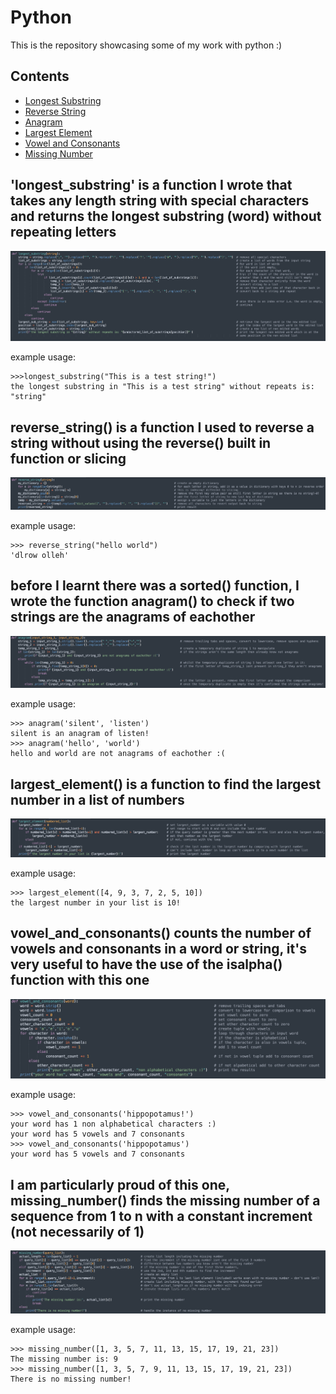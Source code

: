 # Python
This is the repository showcasing some of my work with python :)

## Contents
- [Longest Substring](#longest_substring)
- [Reverse String](#reverse_string)
- [Anagram](#anagram)
- [Largest Element](#largest_element)
- [Vowel and Consonants](#vowel_and_consonants)
- [Missing Number](#missing_number)

## 'longest_substring' is a function I wrote that takes any length string with special characters and returns the longest substring (word) without repeating letters
<a name="longest_substring"/>

![Longest Substring](pictures/longest_substring.png)

example usage:
```
>>>longest_substring("This is a test string!")
the longest substring in "This is a test string" without repeats is: "string"
```

## reverse_string() is a function I used to reverse a string without using the reverse() built in function or slicing
<a name="reverse_string"/>

![Reverse String](pictures/reverse_string.png)

example usage:
```
>>> reverse_string("hello world")
'dlrow olleh'

```
## before I learnt there was a sorted() function, I wrote the function anagram() to check if two strings are the anagrams of eachother
<a name="anagram"/>

![Anagram](pictures/anagram.png)

example usage:
```
>>> anagram('silent', 'listen')
silent is an anagram of listen!
>>> anagram('hello', 'world')
hello and world are not anagrams of eachother :(
```
## largest_element() is a function to find the largest number in a list of numbers
<a name="largest_element"/>

![Largest Element](pictures/largest_element.png)

example usage:
```
>>> largest_element([4, 9, 3, 7, 2, 5, 10])
the largest number in your list is 10!
```
## vowel_and_consonants() counts the number of vowels and consonants in a word or string, it's very useful to have the use of the isalpha() function with this one
<a name="vowel_and_consonants"/>

![Vowel and Consonants](pictures/vowel_and_consonants.png)

example usage:
```
>>> vowel_and_consonants('hippopotamus!')
your word has 1 non alphabetical characters :)
your word has 5 vowels and 7 consonants
>>> vowel_and_consonants('hippopotamus')
your word has 5 vowels and 7 consonants
```
## I am particularly proud of this one, missing_number() finds the missing number of a sequence from 1 to n with a constant increment (not necessarily of 1)
<a name="missing_number"/>

![Missing Number](pictures/missing_number.png)

example usage:
```
>>> missing_number([1, 3, 5, 7, 11, 13, 15, 17, 19, 21, 23])
The missing number is: 9
>>> missing_number([1, 3, 5, 7, 9, 11, 13, 15, 17, 19, 21, 23])
There is no missing number!
```
